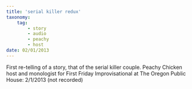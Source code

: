 ```yaml
---
title: 'serial killer redux'
taxonomy:
    tag:
        - story
        - audio
        - peachy
        - host
date: 02/01/2013
---
```


First re-telling of a story, that of the serial killer couple.
Peachy Chicken host and monologist for First Friday Improvisational at The Oregon Public House: 2/1/2013
(not recorded) 
